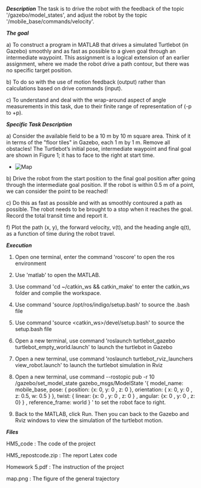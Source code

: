 ***Description***
The task is to drive the robot with the feedback of the topic '/gazebo/model_states', and adjust the robot by
the topic '/mobile_base/commands/velocity'.

***The goal***

a) To construct a program in MATLAB that drives a simulated Turtlebot (in Gazebo) smoothly 
and as fast as possible to a given goal through an intermediate waypoint. This assignment is 
a logical extension of an earlier assignment, where we made the robot drive a path contour, 
but there was no specific target position.

b) To do so with the use of motion feedback (output) rather than calculations based on drive 
commands (input).

c) To understand and deal with the wrap-around aspect of angle measurements in this task, 
due to their finite range of representation of (-p to +p).

***Specific Task Description***

a) Consider the available field to be a 10 m by 10 m square area. Think of it in terms of the 
"floor tiles" in Gazebo, each 1 m by 1 m. Remove all obstacles! The Turtlebot’s initial pose, 
intermediate waypoint and final goal are shown in Figure 1; it has to face to the right at start time.

- ![Map](https://github.com/Jingya9711/MATLAB_Projects/blob/master/HM5_Drive_Robot_to_Goal(Fast_and_Smooth)/map.png)

b) Drive the robot from the start position to the final goal position after going through the 
intermediate goal position. If the robot is within 0.5 m of a point, we can consider the point 
to be reached!

c) Do this as fast as possible and with as smoothly contoured a path as possible. The robot 
needs to be brought to a stop when it reaches the goal. Record the total transit time and 
report it.

f) Plot the path (x, y), the forward velocity, v(t), and the heading angle q(t), as a function of 
time during the robot travel.

***Execution***

1. Open one terminal, enter the command 'roscore' to open the ros environment

2. Use 'matlab' to open the MATLAB.

3. Use command 'cd ~/catkin_ws && catkin_make' to enter the catkin_ws folder and complie the workspace.

4. Use command 'source /opt/ros/indigo/setup.bash' to source the .bash file

5. Use command 'source <catkin_ws>/devel/setup.bash'  to source the setup.bash file

6. Open a new terminal, use command 'roslaunch turtlebot_gazebo turtlebot_empty_world.launch' to launch the turtlebot in Gazebo

7. Open a new terminal, use command 'roslaunch turtlebot_rviz_launchers view_robot.launch' to launch the turtlebot simulation in Rviz

8. Open a new terminal, use command --rostopic pub -r 10 /gazebo/set_model_state gazebo_msgs/ModelState '{ model_name: mobile_base, pose: { position: {x: 0, y: 0 , z: 0 }, orientation: { x: 0, y: 0 , z: 0.5, w: 0.5 } }, twist: { linear: {x: 0 , y: 0 , z: 0 } , angular: {x: 0 , y: 0 , z: 0} } , reference_frame: world } '
to set the robot face to right.

9. Back to the MATLAB, click Run. Then you can back to the Gazebo and Rviz windows to view the simulation of the turtlebot motion.


***Files***

HM5_code  : The code of the project

HM5_repostcode.zip  : The report Latex code

Homework 5.pdf  : The instruction of the project

map.png  : The figure of the general trajectory



